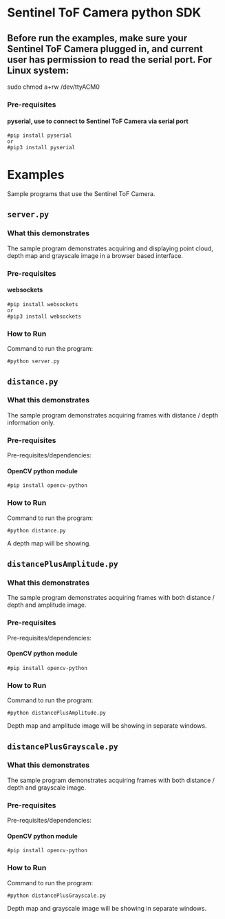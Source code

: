 # Sentinel ToF Camera python SDK

## Before run the examples, make sure your Sentinel ToF Camera plugged in, and current user has permission to read the serial port. For Linux system:

sudo chmod a+rw /dev/ttyACM0

### Pre-requisites

  #### pyserial, use to connect to Sentinel ToF Camera via serial port

    #pip install pyserial
    or
    #pip3 install pyserial

# Examples

Sample programs that use the Sentinel ToF Camera.

## `server.py`

### What this demonstrates

The sample program demonstrates acquiring and displaying point cloud, depth map and grayscale image in a browser based interface.

### Pre-requisites

  #### websockets

    #pip install websockets
    or
    #pip3 install websockets

### How to Run

Command to run the program:

```    
#python server.py
```

## `distance.py`

### What this demonstrates

The sample program demonstrates acquiring frames with distance / depth information only.

### Pre-requisites

Pre-requisites/dependencies:

  #### OpenCV python module

    #pip install opencv-python


### How to Run

Command to run the program:

```    
#python distance.py
```

A depth map will be showing.

## `distancePlusAmplitude.py`

### What this demonstrates

The sample program demonstrates acquiring frames with both distance / depth and amplitude image.

### Pre-requisites

Pre-requisites/dependencies:

  #### OpenCV python module

    #pip install opencv-python

### How to Run

Command to run the program:

```    
#python distancePlusAmplitude.py
```

Depth map and amplitude image will be showing in separate windows.

## `distancePlusGrayscale.py`

### What this demonstrates

The sample program demonstrates acquiring frames with both distance / depth and grayscale image.

### Pre-requisites

Pre-requisites/dependencies:

  #### OpenCV python module

    #pip install opencv-python

### How to Run

Command to run the program:

```
#python distancePlusGrayscale.py
```  

Depth map and grayscale image will be showing in separate windows.
